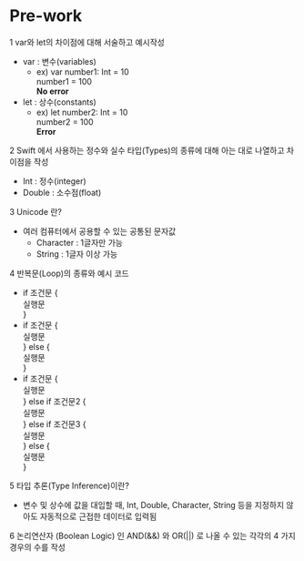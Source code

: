 # Pre-work

1 var와 let의 차이점에 대해 서술하고 예시작성
  - var : 변수(variables)
    - ex) var number1: Int = 10   
          number1 = 100  
          **No error**
  - let : 상수(constants)
    - ex) let number2: Int = 10  
          number2 = 100  
          **Error**
 
2 Swift 에서 사용하는 정수와 실수 타입(Types)의 종류에 대해 아는 대로 나열하고 차이점을 작성 
  - Int : 정수(integer) 
  - Double : 소수점(float)
  
3 Unicode 란? 
  - 여러 컴퓨터에서 공용할 수 있는 공통된 문자값
    - Character : 1글자만 가능
    - String : 1글자 이상 가능
  
4 반복문(Loop)의 종류와 예시 코드
  - if 조건문 {  
    실행문  
    }
  - if 조건문 {  
    실행문  
    } else {  
    실행문  
    }  
  - if 조건문 {  
    실행문   
    } else if 조건문2 {  
    실행문  
    } else if 조건문3 {  
    실행문  
    } else {  
    실행문   
    }  
   
    





5 타입 추론(Type Inference)이란?
  - 변수 및 상수에 값을 대입할 때, Int, Double, Character, String 등을 지정하지 않아도 자동적으로 근접한 데이터로 입력됨
  
6 논리연산자 (Boolean Logic) 인 AND(&&) 와 OR(||) 로 나올 수 있는 각각의 4 가지 경우의 수를 작성
